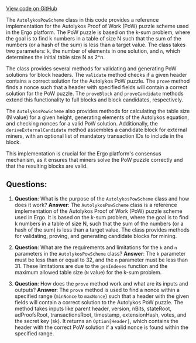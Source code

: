 [View code on GitHub](https://github.com/ergoplatform/ergo/src/main/scala/org/ergoplatform/mining/AutolykosPowScheme.scala)

The `AutolykosPowScheme` class in this code provides a reference implementation for the Autolykos Proof of Work (PoW) puzzle scheme used in the Ergo platform. The PoW puzzle is based on the k-sum problem, where the goal is to find k numbers in a table of size N such that the sum of the numbers (or a hash of the sum) is less than a target value. The class takes two parameters: `k`, the number of elements in one solution, and `n`, which determines the initial table size N as 2^n.

The class provides several methods for validating and generating PoW solutions for block headers. The `validate` method checks if a given header contains a correct solution for the Autolykos PoW puzzle. The `prove` method finds a nonce such that a header with specified fields will contain a correct solution for the PoW puzzle. The `proveBlock` and `proveCandidate` methods extend this functionality to full blocks and block candidates, respectively.

The `AutolykosPowScheme` also provides methods for calculating the table size (N value) for a given height, generating elements of the Autolykos equation, and checking nonces for a valid PoW solution. Additionally, the `deriveExternalCandidate` method assembles a candidate block for external miners, with an optional list of mandatory transaction IDs to include in the block.

This implementation is crucial for the Ergo platform's consensus mechanism, as it ensures that miners solve the PoW puzzle correctly and that the resulting blocks are valid.
## Questions: 
 1. **Question**: What is the purpose of the `AutolykosPowScheme` class and how does it work?
   **Answer**: The `AutolykosPowScheme` class is a reference implementation of the Autolykos Proof of Work (PoW) puzzle scheme used in Ergo. It is based on the k-sum problem, where the goal is to find k numbers in a table of size N, such that the sum of the numbers (or a hash of the sum) is less than a target value. The class provides methods for validating, proving, and generating candidate blocks for mining.

2. **Question**: What are the requirements and limitations for the `k` and `n` parameters in the `AutolykosPowScheme` class?
   **Answer**: The `k` parameter must be less than or equal to 32, and the `n` parameter must be less than 31. These limitations are due to the `genIndexes` function and the maximum allowed table size (`N` value) for the k-sum problem.

3. **Question**: How does the `prove` method work and what are its inputs and outputs?
   **Answer**: The `prove` method is used to find a nonce within a specified range (`minNonce` to `maxNonce`) such that a header with the given fields will contain a correct solution to the Autolykos PoW puzzle. The method takes inputs like parent header, version, nBits, stateRoot, adProofsRoot, transactionsRoot, timestamp, extensionHash, votes, and the secret key (sk). It returns an `Option[Header]`, which contains the header with the correct PoW solution if a valid nonce is found within the specified range.